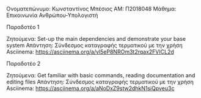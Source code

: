 Ονοματεπώνυμο: Κωνσταντίνος Μπέσιος
ΑΜ: Π2018048 
Μάθημα: Επικοινωνία Ανθρώπου-Υπολογιστή

    
Παραδοτέο 1

Ζητούμενα: Set-up the main dependencies and demonstrate your base system
Απάντηση: Σύνδεσμος καταγραφής τερματικού με την χρήση Asciinema: https://asciinema.org/a/vl5eP8NROm3t2rqax2FVICL2d


Παραδοτέο 2 

Ζητούμενα: Get familiar with basic commands, reading documentation and editing files
Απάντηση: Σύνδεσμος καταγραφής τερματικού με την χρήση Asciinema: https://asciinema.org/a/aNoDxZ9stw2dhkN1siQpveu3c
